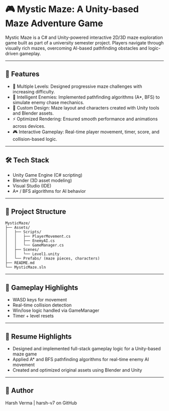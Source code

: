 # 🎮 Mystic Maze: A Unity-based Maze Adventure Game

Mystic Maze is a C# and Unity-powered interactive 2D/3D maze exploration game built as part of a university semester project. Players navigate through visually rich mazes, overcoming AI-based pathfinding obstacles and logic-driven gameplay.

---

## 🚀 Features

* 🧩 Multiple Levels: Designed progressive maze challenges with increasing difficulty.
* 🤖 Intelligent Enemies: Implemented pathfinding algorithms (A\*, BFS) to simulate enemy chase mechanics.
* 🎨 Custom Design: Maze layout and characters created with Unity tools and Blender assets.
* ⚡ Optimized Rendering: Ensured smooth performance and animations across devices.
* 🎮 Interactive Gameplay: Real-time player movement, timer, score, and collision-based logic.

---

## 🛠️ Tech Stack

* Unity Game Engine (C# scripting)
* Blender (3D asset modeling)
* Visual Studio (IDE)
* A\* / BFS algorithms for AI behavior

---

## 🧩 Project Structure

```
MysticMaze/
├── Assets/
│   ├── Scripts/
│   │   ├── PlayerMovement.cs
│   │   ├── EnemyAI.cs
│   │   └── GameManager.cs
│   ├── Scenes/
│   │   └── Level1.unity
│   └── Prefabs/ (maze pieces, characters)
├── README.md
└── MysticMaze.sln
```

---

## 🧪 Gameplay Highlights

* WASD keys for movement
* Real-time collision detection
* Win/lose logic handled via GameManager
* Timer + level resets

---

## 📂 Resume Highlights

* Designed and implemented full-stack gameplay logic for a Unity-based maze game
* Applied A\* and BFS pathfinding algorithms for real-time enemy AI movement
* Created and optimized original assets using Blender and Unity

---

## 👤 Author

Harsh Verma | harsh-v7 on GitHub
